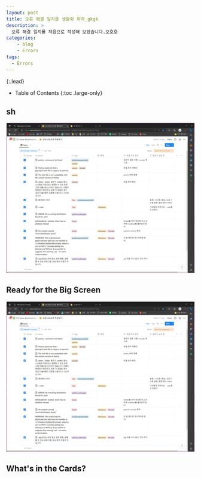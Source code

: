 ```yaml
---
layout: post
title: 오류 해결 일지를 생활화 하자_gkgk
description: >
  오류 해결 일지를 처음으로 작성해 보았습니다.오호호
categories:
    - blog
    - Errors
tags:
  - Errors
---
```


{:.lead}



- Table of Contents
{:toc .large-only}

## sh

![800x400](\assets\img\blog\오류해결일지.png "Large example image")
 
## Ready for the Big Screen

![800x400](\assets\img\blog\오류해결일지.png "Large example image")
 
## What's in the Cards?